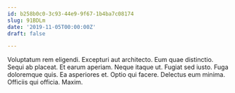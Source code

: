 ```yaml
---
id: b258b0c0-3c93-44e9-9f67-1b4ba7c08174
slug: 91BDLm
date: '2019-11-05T00:00:00Z'
draft: false

---
```


Voluptatum rem eligendi. Excepturi aut architecto. Eum quae distinctio. Sequi ab placeat. Et earum aperiam. Neque itaque ut. Fugiat sed iusto. Fuga doloremque quis. Ea asperiores et. Optio qui facere. Delectus eum minima. Officiis qui officia. Maxim.
